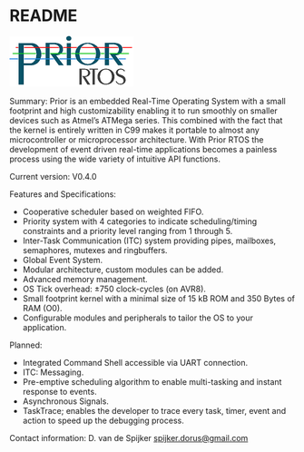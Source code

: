 # README #

![alt text](prior_logo.png)

Summary:
Prior is an embedded Real-Time Operating System with a small footprint 
and high customizability enabling it to run smoothly on smaller 
devices such as Atmel’s ATMega series. This combined with the fact that 
the kernel is entirely written in C99 makes it portable to almost any 
microcontroller or microprocessor architecture. With Prior RTOS the 
development of event driven real-time applications becomes a painless 
process using the wide variety of intuitive API functions.

Current version: V0.4.0

Features and Specifications:

* Cooperative scheduler based on weighted FIFO.
* Priority system with 4 categories to indicate scheduling/timing constraints and a priority level ranging from 1 through 5.
* Inter-Task Communication (ITC) system providing pipes, mailboxes, semaphores, mutexes and ringbuffers.
* Global Event System. 
* Modular architecture, custom modules can be added.
* Advanced memory management.
* OS Tick overhead: ±750 clock-cycles (on AVR8).
* Small footprint kernel with a minimal size of 15 kB ROM and 350 Bytes of RAM (O0).
* Configurable modules and peripherals to tailor the OS to your application.

Planned:

* Integrated Command Shell accessible via UART connection.
* ITC: Messaging. 
* Pre-emptive scheduling algorithm to enable multi-tasking and instant response to events.
* Asynchronous Signals. 
* TaskTrace; enables the developer to trace every task, timer, event and action to speed up the debugging process. 

Contact information:
D. van de Spijker <spijker.dorus@gmail.com>
